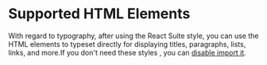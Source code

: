 # Supported HTML Elements

With regard to typography, after using the React Suite style, you can use the HTML elements to typeset directly for displaying titles, paragraphs, lists, links, and more.If you don't need these styles , you can [disable import it][config-reset-import].

<!--{demo}-->

[config-reset-import]: /en/guide/themes#Disable%20styles%20reset
